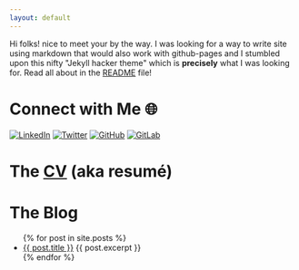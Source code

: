```yaml
---
layout: default
---
```

Hi folks! nice to meet your by the way. I was looking for a way to write site using markdown that would also work with github-pages and I stumbled upon this nifty "Jekyll hacker theme" which is **precisely** what I was looking for. Read all about in the [README](./README.html) file!


# Connect with Me 🌐

[![LinkedIn](https://img.shields.io/badge/LinkedIn-0077B5?style=for-the-badge&logo=linkedin&logoColor=white)](https://www.linkedin.com/in/micheleorlandi/)
[![Twitter](https://img.shields.io/badge/Twitter-1DA1F2?style=for-the-badge&logo=twitter&logoColor=white)](https://twitter.com/mik3llo)
[![GitHub](https://img.shields.io/badge/GitHub-100000?style=for-the-badge&logo=github&logoColor=white)](https://github.com/mikelo)
[![GitLab](https://img.shields.io/badge/GitLab-FC6D26?style=for-the-badge&logo=gitlab&logoColor=white)](https://gitlab.com/mik3lo)

# The [CV](resume.html) (aka resumé)

# The Blog

<ul>
  {% for post in site.posts %}
    <li>
      <a href="{{ post.url }}">{{ post.title }}</a>
      {{ post.excerpt }}
    </li>
  {% endfor %}
</ul>

<!-- Text can be **bold**, _italic_, ~~strikethrough~~ or `keyword`. -->